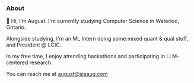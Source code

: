 ### About
👋 Hi, I’m August. I'm currently studying Computer Science in Waterloo, Ontario. 

Alongside studying, I'm an ML Intern doing some mixed quant & qual stuff, and President @ LCIC.

In my free time, I enjoy attending hackathons and participating in LLM-centered research.

You can reach me at august@sjsaug.com
